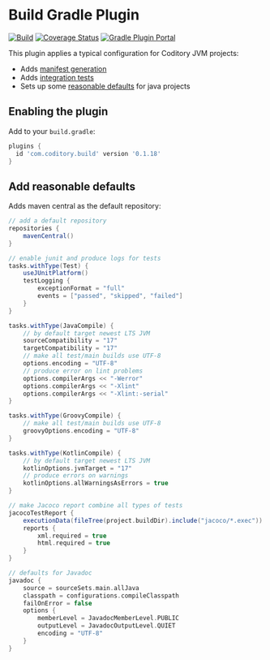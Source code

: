# Build Gradle Plugin
[![Build](https://github.com/coditory/gradle-build-plugin/actions/workflows/build.yml/badge.svg)](https://github.com/coditory/gradle-build-plugin/actions/workflows/build.yml)
[![Coverage Status](https://coveralls.io/repos/github/coditory/gradle-build-plugin/badge.svg)](https://coveralls.io/github/coditory/gradle-build-plugin)
[![Gradle Plugin Portal](https://img.shields.io/badge/Plugin_Portal-v0.1.18-green.svg)](https://plugins.gradle.org/plugin/com.coditory.build)

This plugin applies a typical configuration for Coditory JVM projects:
- Adds [manifest generation](https://github.com/coditory/gradle-manifest-plugin)
- Adds [integration tests](https://github.com/coditory/gradle-integration-test-plugin)
- Sets up some [reasonable defaults](#add-reasonable-defaults) for java projects

## Enabling the plugin

Add to your `build.gradle`:

```gradle
plugins {
  id 'com.coditory.build' version '0.1.18'
}
```

## Add reasonable defaults

Adds maven central as the default repository:

```gradle
// add a default repository
repositories {
    mavenCentral()
}

// enable junit and produce logs for tests
tasks.withType(Test) {
    useJUnitPlatform()
    testLogging {
        exceptionFormat = "full"
        events = ["passed", "skipped", "failed"]
    }
}

tasks.withType(JavaCompile) {
    // by default target newest LTS JVM
    sourceCompatibility = "17"
    targetCompatibility = "17"
    // make all test/main builds use UTF-8
    options.encoding = "UTF-8"
    // produce error on lint problems
    options.compilerArgs << "-Werror"
    options.compilerArgs << "-Xlint"
    options.compilerArgs << "-Xlint:-serial"
}

tasks.withType(GroovyCompile) {
    // make all test/main builds use UTF-8
    groovyOptions.encoding = "UTF-8"
}

tasks.withType(KotlinCompile) {
    // by default target newest LTS JVM
    kotlinOptions.jvmTarget = "17"
    // produce errors on warnings
    kotlinOptions.allWarningsAsErrors = true
}

// make Jacoco report combine all types of tests
jacocoTestReport {
    executionData(fileTree(project.buildDir).include("jacoco/*.exec"))
    reports {
        xml.required = true
        html.required = true
    }
}

// defaults for Javadoc
javadoc {
    source = sourceSets.main.allJava
    classpath = configurations.compileClasspath
    failOnError = false
    options {
        memberLevel = JavadocMemberLevel.PUBLIC
        outputLevel = JavadocOutputLevel.QUIET
        encoding = "UTF-8"
    }
}
```
